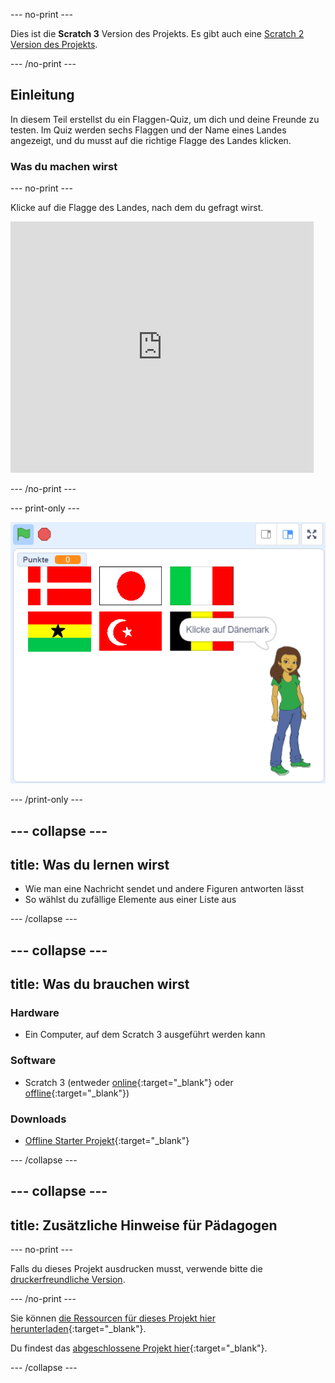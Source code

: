 --- no-print ---

Dies ist die **Scratch 3** Version des Projekts. Es gibt auch eine [Scratch 2 Version des Projekts](https://projects.raspberrypi.org/de-DE/projects/guess-the-flag-scratch2).

--- /no-print ---

## Einleitung

In diesem Teil erstellst du ein Flaggen-Quiz, um dich und deine Freunde zu testen. Im Quiz werden sechs Flaggen und der Name eines Landes angezeigt, und du musst auf die richtige Flagge des Landes klicken.

### Was du machen wirst

--- no-print ---

Klicke auf die Flagge des Landes, nach dem du gefragt wirst.

<div class="scratch-preview">
  <iframe allowtransparency="true" width="485" height="402" src="https://scratch.mit.edu/projects/embed/411530447/?autostart=false" frameborder="0" scrolling="no"></iframe>
</div>

--- /no-print ---

--- print-only ---

![Beendetes Spiel](images/finished-game.png)

--- /print-only ---

--- collapse ---
---
title: Was du lernen wirst
---

+ Wie man eine Nachricht sendet und andere Figuren antworten lässt
+ So wählst du zufällige Elemente aus einer Liste aus

--- /collapse ---

--- collapse ---
---
title: Was du brauchen wirst
---

### Hardware

+ Ein Computer, auf dem Scratch 3 ausgeführt werden kann

### Software

+ Scratch 3 (entweder [online](https://rpf.io/scratchon){:target="_blank"} oder [offline](https://rpf.io/scratchoff){:target="_blank"})

### Downloads

+ [Offline Starter Projekt](https://rpf.io/p/de-DE/guess-the-flag-go){:target="_blank"}

--- /collapse ---

--- collapse ---
---
title: Zusätzliche Hinweise für Pädagogen
---

--- no-print ---

Falls du dieses Projekt ausdrucken musst, verwende bitte die [druckerfreundliche Version](https://projects.raspberrypi.org/de-DE/projects/guess-the-flag/print).

--- /no-print ---

Sie können [die Ressourcen für dieses Projekt hier herunterladen](https://rpf.io/p/de-DE/guess-the-flag-go){:target="_blank"}.

Du findest das [abgeschlossene Projekt hier](https://rpf.io/p/de-DE/guess-the-flag-get){:target="_blank"}.

--- /collapse ---
